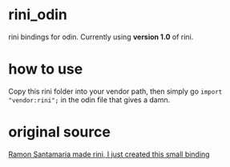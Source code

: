 # rini_odin
rini bindings for odin. Currently using **version 1.0** of rini. 

# how to use
Copy this rini folder into your vendor path, then simply go
`import "vendor:rini";` in the odin file that gives a damn. 

# original source
[Ramon Santamaria made rini, I just created this small binding](https://github.com/raysan5/rini)
